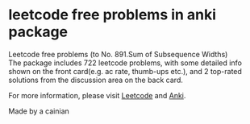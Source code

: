 # leetcode free problems in anki package
Leetcode free problems (to No. 891.Sum of Subsequence Widths)  
The package includes 722 leetcode problems, with some detailed info shown on the front card(e.g. ac rate, thumb-ups etc.), and 2 top-rated solutions from the discussion area on the back card.
  
For more information, please visit [Leetcode](https://leetcode.com) and [Anki](https://ankiweb.net/).
  
Made by a cainian

